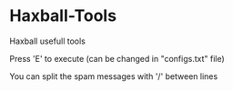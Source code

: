 # Haxball-Tools
Haxball usefull tools

Press 'E' to execute (can be changed in "configs.txt" file)

You can split the spam messages with '/' between lines
